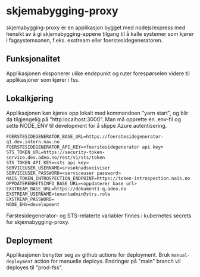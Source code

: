 # skjemabygging-proxy

skjemabygging-proxy er en applikasjon bygget med nodejs/express med hensikt av å gi skjemabygging-appene tilgang til å
kalle systemer som kjører i fagsystemsonen, f.eks. exstream eller foerstesidegeneratoren.

## Funksjonalitet
Applikasjonen eksponerer ulike endepunkt og ruter forespørselen videre til applikasjoner som kjører i fss.

## Lokalkjøring
Applikasjonen kan kjøres opp lokalt med kommandoen "yarn start", og blir da tilgjengelig på "http:localhost:3000".
Man må opprette en .env-fil og sette NODE_ENV til development for å slippe Azure autentisering.

    FOERSTESIDEGENERATOR_BASE_URL=https://foerstesidegenerator-q1.dev.intern.nav.no
    FOERSTESIDEGENERATOR_API_KEY=<foerstesidegenerator api key>
    STS_TOKEN_URL=https://security-token-service.dev.adeo.no/rest/v1/sts/token
    STS_TOKEN_API_KEY=<sts api key>
    SERVICEUSER_USERNAME=srvsoknadsveiviser
    SERVICEUSER_PASSWORD=<serviceuser password>
    NAIS_TOKEN_INTROSPECTION_ENDPOINT=https://token-introspection.nais.no
    OPPDATERENHETSINFO_BASE_URL=<oppdaterer base url>
    EXSTREAM_BASE_URL=https://dokument1-q.adeo.no
    EXSTREAM_USERNAME=tenantadmin@strs.role
    EXSTREAM_PASSWORD=
    NODE_ENV=development

Førstesidegenerator- og STS-relaterte variabler finnes i kubernetes secrets for skjemabygging-proxy.

## Deployment
Applikasjonen benytter seg av github actions for deployment. Bruk `manual-deployment` action for manuelle deploys. Endringer på "main" branch vil deployes til "prod-fss". 
